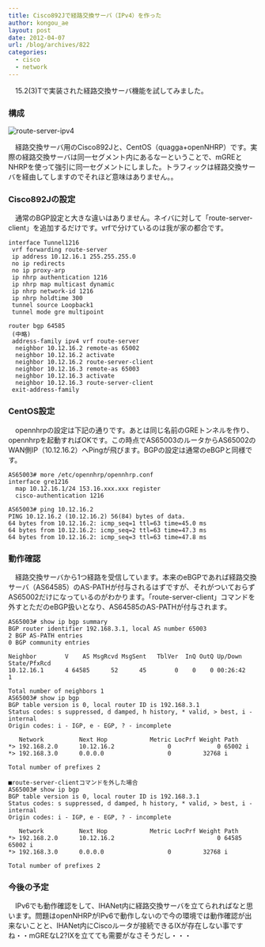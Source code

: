 ```yaml
---
title: Cisco892Jで経路交換サーバ（IPv4）を作った
author: kongou_ae
layout: post
date: 2012-04-07
url: /blog/archives/822
categories:
  - cisco
  - network
---
```

</p> 

　15.2(3)Tで実装された経路交換サーバ機能を試してみました。 

### 構成

![route-server-ipv4][1]

　経路交換サーバ用のCisco892Jと、CentOS（quagga+openNHRP）です。実際の経路交換サーバは同一セグメント内にあるなーということで、mGREとNHRPを使って強引に同一セグメントにしました。トラフィックは経路交換サーバを経由してしますのでそれほど意味はありません。。

### Cisco892Jの設定

　通常のBGP設定と大きな違いはありません。ネイバに対して「route-server-client」を追加するだけです。vrfで分けているのは我が家の都合です。

<pre><code>interface Tunnel1216
 vrf forwarding route-server
 ip address 10.12.16.1 255.255.255.0
 no ip redirects
 no ip proxy-arp
 ip nhrp authentication 1216
 ip nhrp map multicast dynamic
 ip nhrp network-id 1216
 ip nhrp holdtime 300
 tunnel source Loopback1
 tunnel mode gre multipoint

router bgp 64585
 (中略)
 address-family ipv4 vrf route-server
  neighbor 10.12.16.2 remote-as 65002
  neighbor 10.12.16.2 activate
  neighbor 10.12.16.2 route-server-client
  neighbor 10.12.16.3 remote-as 65003
  neighbor 10.12.16.3 activate
  neighbor 10.12.16.3 route-server-client
 exit-address-family
</code></pre>

### CentOS設定

　opennhrpの設定は下記の通りです。あとは同じ名前のGREトンネルを作り、opennhrpを起動すればOKです。この時点でAS65003のルータからAS65002のWAN側IP（10.12.16.2）へPingが飛びます。BGPの設定は通常のeBGPと同様です。

<pre><code>AS65003# more /etc/opennhrp/opennhrp.conf                                              
interface gre1216
  map 10.12.16.1/24 153.16.xxx.xxx register
  cisco-authentication 1216

AS65003# ping 10.12.16.2
PING 10.12.16.2 (10.12.16.2) 56(84) bytes of data.
64 bytes from 10.12.16.2: icmp_seq=1 ttl=63 time=45.0 ms
64 bytes from 10.12.16.2: icmp_seq=2 ttl=63 time=47.3 ms
64 bytes from 10.12.16.2: icmp_seq=3 ttl=63 time=47.8 ms
</code></pre>

### 動作確認

　経路交換サーバから1つ経路を受信しています。本来のeBGPであれば経路交換サーバ（AS64585）のAS-PATHが付与されるはずですが、それがついておらずAS65002だけになっているのがわかります。「route-server-client」コマンドを外すとただのeBGP扱いとなり、AS64585のAS-PATHが付与されます。

<pre><code>AS65003# show ip bgp summary 
BGP router identifier 192.168.3.1, local AS number 65003
2 BGP AS-PATH entries
0 BGP community entries

Neighbor        V    AS MsgRcvd MsgSent   TblVer  InQ OutQ Up/Down  State/PfxRcd
10.12.16.1      4 64585      52      45        0    0    0 00:26:42        1

Total number of neighbors 1
AS65003# show ip bgp                                                                                 
BGP table version is 0, local router ID is 192.168.3.1
Status codes: s suppressed, d damped, h history, * valid, &gt; best, i - internal
Origin codes: i - IGP, e - EGP, ? - incomplete

   Network          Next Hop            Metric LocPrf Weight Path
*&gt; 192.168.2.0      10.12.16.2               0             0 65002 i
*&gt; 192.168.3.0      0.0.0.0                  0         32768 i

Total number of prefixes 2

■route-server-clientコマンドを外した場合
AS65003# show ip bgp                                                                                 
BGP table version is 0, local router ID is 192.168.3.1
Status codes: s suppressed, d damped, h history, * valid, &gt; best, i - internal
Origin codes: i - IGP, e - EGP, ? - incomplete

   Network          Next Hop            Metric LocPrf Weight Path
*&gt; 192.168.2.0      10.12.16.2                             0 64585 65002 i
*&gt; 192.168.3.0      0.0.0.0                  0         32768 i

Total number of prefixes 2
</code></pre>

### 今後の予定

　IPv6でも動作確認をして、IHANet内に経路交換サーバを立てられればなと思います。問題はopenNHRPがIPv6で動作しないので今の環境では動作確認が出来ないことと、IHANet内にCiscoルータが接続できるIXが存在しない事ですね・・mGREなL2?IXを立てても需要がなさそうだし・・・

 [1]: http://aimless.jp/blog/images/route-server-ipv4.png